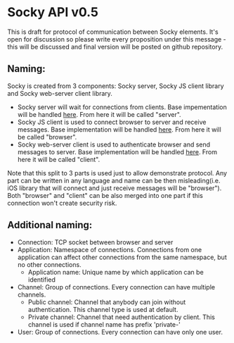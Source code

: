 # Socky API v0.5

This is draft for protocol of communication between Socky elements. It's open for discussion so please write every proposition under this message - this will be discussed and final version will be posted on github repository.

## Naming:

Socky is created from 3 components: Socky server, Socky JS client library and Socky web-server client library.

- Socky server will wait for connections from clients. Base impementation will be handled [here](http://github.com/socky/socky-server-ruby). From here it will be called "server".
- Socky JS client is used to connect browser to server and receive messages. Base implementation will be handled [here](http://github.com/socky/socky-js). From here it will be called "browser".
- Socky web-server client is used to authenticate browser and send messages to server. Base implementation will be handled [here](http://github.com/socky/socky-client-ruby). From here it will be called "client".

Note that this split to 3 parts is used just to allow demonstrate protocol. Any part can be written in any language and name can be then misleading(i.e. iOS library that will connect and just receive messages will be "browser"). Both "browser" and "client" can be also merged into one part if this connection won't create security risk.

## Additional naming:

- Connection: TCP socket between browser and server
- Application: Namespace of connections. Connections from one application can affect other connections from the same namespace, but no other connections.
  - Application name: Unique name by which application can be identified
- Channel: Group of connections. Every connection can have multiple channels.
  - Public channel: Channel that anybody can join without authentication. This channel type is used at default.
  - Private channel: Channel that need authentication by client. This channel is used if channel name has prefix 'private-'
- User: Group of connections. Every connection can have only one user.
